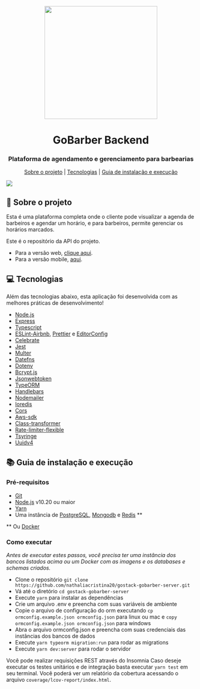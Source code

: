 <p align="center">
    <img width="300" align="center" src="https://camo.githubusercontent.com/16835b1a5f23e90f29511dda2b27f599216ff2db217e2ae9bda1906b6ae2fc02/68747470733a2f2f6d69726f2e6d656469756d2e636f6d2f6d61782f313430302f312a4158704f706242507438464a43444e6a79524f6878412e706e67">   
</p>

<h1 align="center">
   GoBarber Backend
</h1>

<h3 align="center">
Plataforma de agendamento e gerenciamento para barbearias
</h3>

<p align="center">
  <a href="#rocket-sobre-o-projeto">Sobre o projeto</a> | <a href="#computer-tecnologias">Tecnologias</a> | <a href="#books-guia-de-instalação-e-execução">Guia de instalação e execução</a> 
</p>

<img src="https://user-images.githubusercontent.com/49662901/81240473-e8881c00-8fdd-11ea-9d47-740980f0eb6c.png">


## :rocket: Sobre o projeto

<p>Esta é uma plataforma completa onde o cliente pode visualizar a agenda de barbeiros e agendar um horário, 
e para barbeiros, permite gerenciar os horários marcados.</p> 

<p>Este é o repositório da API do projeto.</p>
<ul>
  <li>Para a versão web, <a href="https://github.com/lucas6g/gobarber-web">clique aqui</a>.</li>
  <li>Para a versão mobile, <a href="https://github.com/lucas6g/gobarber-mobile">aqui</a>.</li>
</ul>

## :computer: Tecnologias

Além das tecnologias abaixo, esta aplicação foi desenvolvida com as melhores práticas de desenvolvimento! 


    
- [Node.js](https://nodejs.org/en/)
- [Express](https://expressjs.com/pt-br/)
- [Typescript](https://www.typescriptlang.org/)
- [ESLint-Airbnb](https://eslint.org/), [Prettier](https://prettier.io/) e [EditorConfig](https://editorconfig.org/)
- [Celebrate](https://github.com/arb/celebrate)
- [Jest](https://jestjs.io/) 
- [Multer](https://github.com/expressjs/multer)
- [Datefns](https://date-fns.org/)
- [Dotenv](https://github.com/motdotla/dotenv)
- [Bcrypt.js](https://github.com/dcodeIO/bcrypt.js/)
- [Jsonwebtoken](https://github.com/auth0/node-jsonwebtoken)
- [TypeORM](https://typeorm.io/#/)
- [Handlebars](https://handlebarsjs.com/)
- [Nodemailer](https://nodemailer.com/about/)
- [Ioredis](https://github.com/luin/ioredis)
- [Cors](https://github.com/expressjs/cors)
- [Aws-sdk](https://github.com/aws/aws-sdk-js)
- [Class-transformer](https://github.com/typestack/class-transformer)
- [Rate-limiter-flexible](https://github.com/animir/node-rate-limiter-flexible)
- [Tsyringe](https://github.com/microsoft/tsyringe)
- [Uuidv4](https://github.com/thenativeweb/uuidv4)

## :books: Guia de instalação e execução

### Pré-requisitos

- [Git](https://git-scm.com/)
- [Node.js](https://nodejs.org/en/) v10.20 ou maior
- [Yarn](https://yarnpkg.com/)
- Uma instância de [PostgreSQL](https://www.postgresql.org/), [Mongodb](https://www.mongodb.com/) e [Redis](https://redis.io/) **

** Ou [Docker](https://www.docker.com/) 

### Como executar

<i>Antes de executar estes passos, você precisa ter uma instância dos bancos listados acima ou um Docker com as imagens e os databases e schemas criados.</i>

- Clone o repositório ```git clone https://github.com/nathaliacristina20/gostack-gobarber-server.git```
- Vá até o diretório ```cd gostack-gobarber-server```
- Execute ```yarn``` para instalar as dependências
- Crie um arquivo .env e preencha com suas variáveis de ambiente
- Copie o arquivo de configuração do orm executando ```cp ormconfig.example.json ormconfig.json``` para linux ou mac e ```copy ormconfig.example.json ormconfig.json``` para windows
- Abra o arquivo ormconfig.json e preencha com suas credenciais das instâncias dos bancos de dados
- Execute ```yarn typeorm migration:run``` para rodar as migrations 
- Execute ```yarn dev:server``` para rodar o servidor

Você pode realizar requisições REST através do Insomnia
Caso deseje executar os testes unitários e de integração basta executar ```yarn test``` em seu terminal. Você poderá ver um relatório da cobertura acessando o arquivo ```coverage/lcov-report/index.html```.


